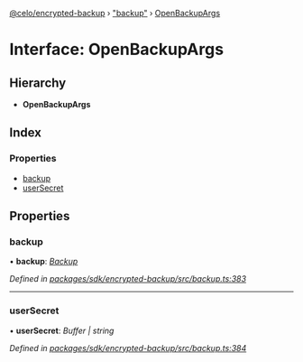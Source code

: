 [@celo/encrypted-backup](../README.md) › ["backup"](../modules/_backup_.md) › [OpenBackupArgs](_backup_.openbackupargs.md)

# Interface: OpenBackupArgs

## Hierarchy

* **OpenBackupArgs**

## Index

### Properties

* [backup](_backup_.openbackupargs.md#backup)
* [userSecret](_backup_.openbackupargs.md#usersecret)

## Properties

###  backup

• **backup**: *[Backup](_backup_.backup.md)*

*Defined in [packages/sdk/encrypted-backup/src/backup.ts:383](https://github.com/celo-org/celo-monorepo/blob/master/packages/sdk/encrypted-backup/src/backup.ts#L383)*

___

###  userSecret

• **userSecret**: *Buffer | string*

*Defined in [packages/sdk/encrypted-backup/src/backup.ts:384](https://github.com/celo-org/celo-monorepo/blob/master/packages/sdk/encrypted-backup/src/backup.ts#L384)*
